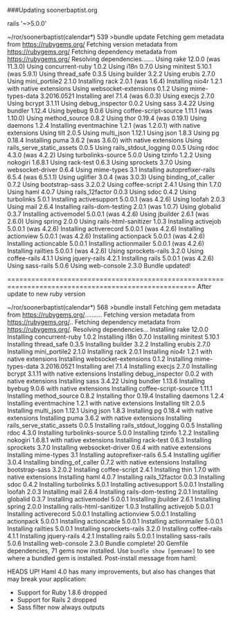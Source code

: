 ###Updating soonerbaptist.org

rails '~>5.0.0'

~/ror/soonerbaptist(calendar*) 539 >bundle update
Fetching gem metadata from https://rubygems.org/
Fetching version metadata from https://rubygems.org/
Fetching dependency metadata from https://rubygems.org/
Resolving dependencies.......
Using rake 12.0.0 (was 11.3.0)
Using concurrent-ruby 1.0.2
Using i18n 0.7.0
Using minitest 5.10.1 (was 5.9.1)
Using thread_safe 0.3.5
Using builder 3.2.2
Using erubis 2.7.0
Using mini_portile2 2.1.0
Installing rack 2.0.1 (was 1.6.4)
Installing nio4r 1.2.1 with native extensions
Using websocket-extensions 0.1.2
Using mime-types-data 3.2016.0521
Installing arel 7.1.4 (was 6.0.3)
Using execjs 2.7.0
Using bcrypt 3.1.11
Using debug_inspector 0.0.2
Using sass 3.4.22
Using bundler 1.12.4
Using byebug 9.0.6
Using coffee-script-source 1.11.1 (was 1.10.0)
Using method_source 0.8.2
Using thor 0.19.4 (was 0.19.1)
Using daemons 1.2.4
Installing eventmachine 1.2.1 (was 1.2.0.1) with native extensions
Using tilt 2.0.5
Using multi_json 1.12.1
Using json 1.8.3
Using pg 0.18.4
Installing puma 3.6.2 (was 3.6.0) with native extensions
Using rails_serve_static_assets 0.0.5
Using rails_stdout_logging 0.0.5
Using rdoc 4.3.0 (was 4.2.2)
Using turbolinks-source 5.0.0
Using tzinfo 1.2.2
Using nokogiri 1.6.8.1
Using rack-test 0.6.3
Using sprockets 3.7.0
Using websocket-driver 0.6.4
Using mime-types 3.1
Installing autoprefixer-rails 6.5.4 (was 6.5.1.1)
Using uglifier 3.0.4 (was 3.0.3)
Using binding_of_caller 0.7.2
Using bootstrap-sass 3.2.0.2
Using coffee-script 2.4.1
Using thin 1.7.0
Using haml 4.0.7
Using rails_12factor 0.0.3
Using sdoc 0.4.2
Using turbolinks 5.0.1
Installing activesupport 5.0.0.1 (was 4.2.6)
Using loofah 2.0.3
Using mail 2.6.4
Installing rails-dom-testing 2.0.1 (was 1.0.7)
Using globalid 0.3.7
Installing activemodel 5.0.0.1 (was 4.2.6)
Using jbuilder 2.6.1 (was 2.6.0)
Using spring 2.0.0
Using rails-html-sanitizer 1.0.3
Installing activejob 5.0.0.1 (was 4.2.6)
Installing activerecord 5.0.0.1 (was 4.2.6)
Installing actionview 5.0.0.1 (was 4.2.6)
Installing actionpack 5.0.0.1 (was 4.2.6)
Installing actioncable 5.0.0.1
Installing actionmailer 5.0.0.1 (was 4.2.6)
Installing railties 5.0.0.1 (was 4.2.6)
Using sprockets-rails 3.2.0
Using coffee-rails 4.1.1
Using jquery-rails 4.2.1
Installing rails 5.0.0.1 (was 4.2.6)
Using sass-rails 5.0.6
Using web-console 2.3.0
Bundle updated!

=====================================================================================================
After update to new ruby version

~/ror/soonerbaptist(calendar*) 568 >bundle install
Fetching gem metadata from https://rubygems.org/..........
Fetching version metadata from https://rubygems.org/..
Fetching dependency metadata from https://rubygems.org/.
Resolving dependencies...
Installing rake 12.0.0
Installing concurrent-ruby 1.0.2
Installing i18n 0.7.0
Installing minitest 5.10.1
Installing thread_safe 0.3.5
Installing builder 3.2.2
Installing erubis 2.7.0
Installing mini_portile2 2.1.0
Installing rack 2.0.1
Installing nio4r 1.2.1 with native extensions
Installing websocket-extensions 0.1.2
Installing mime-types-data 3.2016.0521
Installing arel 7.1.4
Installing execjs 2.7.0
Installing bcrypt 3.1.11 with native extensions
Installing debug_inspector 0.0.2 with native extensions
Installing sass 3.4.22
Using bundler 1.13.6
Installing byebug 9.0.6 with native extensions
Installing coffee-script-source 1.11.1
Installing method_source 0.8.2
Installing thor 0.19.4
Installing daemons 1.2.4
Installing eventmachine 1.2.1 with native extensions
Installing tilt 2.0.5
Installing multi_json 1.12.1
Using json 1.8.3
Installing pg 0.18.4 with native extensions
Installing puma 3.6.2 with native extensions
Installing rails_serve_static_assets 0.0.5
Installing rails_stdout_logging 0.0.5
Installing rdoc 4.3.0
Installing turbolinks-source 5.0.0
Installing tzinfo 1.2.2
Installing nokogiri 1.6.8.1 with native extensions
Installing rack-test 0.6.3
Installing sprockets 3.7.0
Installing websocket-driver 0.6.4 with native extensions
Installing mime-types 3.1
Installing autoprefixer-rails 6.5.4
Installing uglifier 3.0.4
Installing binding_of_caller 0.7.2 with native extensions
Installing bootstrap-sass 3.2.0.2
Installing coffee-script 2.4.1
Installing thin 1.7.0 with native extensions
Installing haml 4.0.7
Installing rails_12factor 0.0.3
Installing sdoc 0.4.2
Installing turbolinks 5.0.1
Installing activesupport 5.0.0.1
Installing loofah 2.0.3
Installing mail 2.6.4
Installing rails-dom-testing 2.0.1
Installing globalid 0.3.7
Installing activemodel 5.0.0.1
Installing jbuilder 2.6.1
Installing spring 2.0.0
Installing rails-html-sanitizer 1.0.3
Installing activejob 5.0.0.1
Installing activerecord 5.0.0.1
Installing actionview 5.0.0.1
Installing actionpack 5.0.0.1
Installing actioncable 5.0.0.1
Installing actionmailer 5.0.0.1
Installing railties 5.0.0.1
Installing sprockets-rails 3.2.0
Installing coffee-rails 4.1.1
Installing jquery-rails 4.2.1
Installing rails 5.0.0.1
Installing sass-rails 5.0.6
Installing web-console 2.3.0
Bundle complete! 20 Gemfile dependencies, 71 gems now installed.
Use `bundle show [gemname]` to see where a bundled gem is installed.
Post-install message from haml:

HEADS UP! Haml 4.0 has many improvements, but also has changes that may break
your application:

* Support for Ruby 1.8.6 dropped
* Support for Rails 2 dropped
* Sass filter now always outputs <style> tags
* Data attributes are now hyphenated, not underscored
* html2haml utility moved to the html2haml gem
* Textile and Maruku filters moved to the haml-contrib gem

For more info see:

http://rubydoc.info/github/haml/haml/file/CHANGELOG.md
